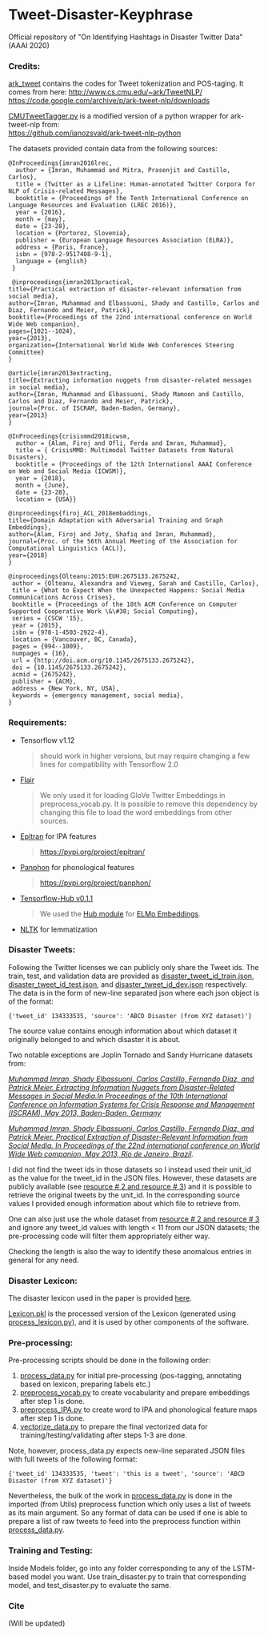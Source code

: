 # Tweet-Disaster-Keyphrase

Official repository of "On Identifying Hashtags in Disaster Twitter Data" (AAAI 2020)

### Credits:

[ark_tweet](https://github.com/JRC1995/Tweet-Disaster-Keyphrase/tree/master/ark_tweet) contains the codes for Tweet tokenization and POS-taging. It comes from here: 
http://www.cs.cmu.edu/~ark/TweetNLP/
https://code.google.com/archive/p/ark-tweet-nlp/downloads

[CMUTweetTagger.py](https://github.com/JRC1995/Tweet-Disaster-Keyphrase/blob/master/ark_tweet/CMUTweetTagger.py) is a modified version of a python wrapper for ark-tweet-nlp from:  
https://github.com/ianozsvald/ark-tweet-nlp-python

The datasets provided contain data from the following sources:

```
@InProceedings{imran2016lrec,
  author = {Imran, Muhammad and Mitra, Prasenjit and Castillo, Carlos},
  title = {Twitter as a Lifeline: Human-annotated Twitter Corpora for NLP of Crisis-related Messages},
  booktitle = {Proceedings of the Tenth International Conference on Language Resources and Evaluation (LREC 2016)},
  year = {2016},
  month = {may},
  date = {23-28},
  location = {Portoroz, Slovenia},
  publisher = {European Language Resources Association (ELRA)},
  address = {Paris, France},
  isbn = {978-2-9517408-9-1},
  language = {english}
 }
```
```
 @inproceedings{imran2013practical,
title={Practical extraction of disaster-relevant information from social media},
author={Imran, Muhammad and Elbassuoni, Shady and Castillo, Carlos and Diaz, Fernando and Meier, Patrick},
booktitle={Proceedings of the 22nd international conference on World Wide Web companion},
pages={1021--1024},
year={2013},
organization={International World Wide Web Conferences Steering Committee}
}
```
```
@article{imran2013extracting,
title={Extracting information nuggets from disaster-related messages in social media},
author={Imran, Muhammad and Elbassuoni, Shady Mamoon and Castillo, Carlos and Diaz, Fernando and Meier, Patrick},
journal={Proc. of ISCRAM, Baden-Baden, Germany},
year={2013}
}
```
```
@InProceedings{crisismmd2018icwsm,
  author = {Alam, Firoj and Ofli, Ferda and Imran, Muhammad},
  title = { CrisisMMD: Multimodal Twitter Datasets from Natural Disasters},
  booktitle = {Proceedings of the 12th International AAAI Conference on Web and Social Media (ICWSM)},
  year = {2018},
  month = {June},
  date = {23-28},
  location = {USA}}
```
```
@inproceedings{firoj_ACL_2018embaddings,
title={Domain Adaptation with Adversarial Training and Graph Embeddings},
author={Alam, Firoj and Joty, Shafiq and Imran, Muhammad},
journal={Proc. of the 56th Annual Meeting of the Association for Computational Linguistics (ACL)},
year={2018}
}
```
```
@inproceedings{Olteanu:2015:EUH:2675133.2675242,
 author = {Olteanu, Alexandra and Vieweg, Sarah and Castillo, Carlos},
 title = {What to Expect When the Unexpected Happens: Social Media Communications Across Crises},
 booktitle = {Proceedings of the 18th ACM Conference on Computer Supported Cooperative Work \&\#38; Social Computing},
 series = {CSCW '15},
 year = {2015},
 isbn = {978-1-4503-2922-4},
 location = {Vancouver, BC, Canada},
 pages = {994--1009},
 numpages = {16},
 url = {http://doi.acm.org/10.1145/2675133.2675242},
 doi = {10.1145/2675133.2675242},
 acmid = {2675242},
 publisher = {ACM},
 address = {New York, NY, USA},
 keywords = {emergency management, social media},
} 
```


### Requirements:

* Tensorflow v1.12 
  >should work in higher versions, but may require changing a few lines for compatibility with Tensorflow 2.0
* [Flair](https://github.com/zalandoresearch/flair) 
  >We only used it for loading GloVe Twitter Embeddings in preprocess_vocab.py. It is possible to remove this dependency by changing this file to load the word embeddings from other sources.
* [Epitran](https://github.com/dmort27/epitran) for IPA features
  >https://pypi.org/project/epitran/
* [Panphon](https://github.com/dmort27/panphon)  for phonological features
  >https://pypi.org/project/panphon/
* [Tensorflow-Hub v0.1.1](https://www.tensorflow.org/hub/)
  >We used the [Hub module](https://tfhub.dev/google/elmo/2) for [ELMo Embeddings](https://allennlp.org/elmo).
* [NLTK](https://www.nltk.org/) for lemmatization
 
### Disaster Tweets:

Following the Twitter licenses we can publicly only share the Tweet ids. The train, test, and validation data are provided as [disaster_tweet_id_train.json](https://github.com/JRC1995/Tweet-Disaster-Keyphrase/blob/master/Data/disaster_tweet_id_train.json), [disaster_tweet_id_test.json](https://github.com/JRC1995/Tweet-Disaster-Keyphrase/blob/master/Data/disaster_tweet_id_test.json), and [disaster_tweet_id_dev.json](https://github.com/JRC1995/Tweet-Disaster-Keyphrase/blob/master/Data/disaster_tweet_id_dev.json) respectively. The data is in the form of new-line separated json where each json object is of the format:

```{'tweet_id' 134333535, 'source': 'ABCD Disaster (from XYZ dataset)'}```

The source value contains enough information about which dataset it originally belonged to and which disaster it is about.  
  
Two notable exceptions are Joplin Tornado and Sandy Hurricane datasets from:  

*[Muhammad Imran, Shady Elbassuoni, Carlos Castillo, Fernando Diaz, and Patrick Meier. Extracting Information Nuggets from Disaster-Related Messages in Social Media.In Proceedings of the 10th International Conference on Information Systems for Crisis Response and Management (ISCRAM), May 2013, Baden-Baden, Germany](https://mimran.me/papers/imran_shady_carlos_fernando_patrick_iscram2013.pdf)*  

*[Muhammad Imran, Shady Elbassuoni, Carlos Castillo, Fernando Diaz, and Patrick Meier. Practical Extraction of Disaster-Relevant Information from Social Media. In Proceedings of the 22nd international conference on World Wide Web companion, May 2013, Rio de Janeiro, Brazil](https://mimran.me/papers/imran_shady_carlos_fernando_patrick_practical_2013.pdf)*. 

I did not find the tweet ids in those datasets so I instead used their unit_id as the value for the tweet_id in the JSON files. However, these datasets are publicly available (see [resource # 2 and resource # 3](https://crisisnlp.qcri.org/)) and it is possible to retrieve the original tweets by the unit_id. In the corresponding source values I provided enough information about which file to retrieve from. 

One can also just use the whole dataset from [resource # 2 and resource # 3](https://crisisnlp.qcri.org/) and ignore any tweet_id values with length < 11 from our JSON datasets; the pre-processing code will filter them appropriately either way.

Checking the length is also the way to identify these anomalous entries in general for any need. 

### Disaster Lexicon:

The disaster lexicon used in the paper is provided [here](https://github.com/JRC1995/Tweet-Disaster-Keyphrase/blob/master/Data/Lexicons/Lexicon.txt).

[Lexicon.pkl](https://github.com/JRC1995/Tweet-Disaster-Keyphrase/blob/master/Data/Lexicons/Lexicon.pkl) is the processed version of the Lexicon (generated using [process_lexicon.py](https://github.com/JRC1995/Tweet-Disaster-Keyphrase/blob/master/Data/Lexicons/process_lexicon.py)), and it is used by other components of the software. 

### Pre-processing:

Pre-processing scripts should be done in the following order:

1. [process_data.py](https://github.com/JRC1995/Tweet-Disaster-Keyphrase/blob/master/process_data.py) for initial pre-processing (pos-tagging, annotating based on lexicon, preparing labels etc.)
2. [preprocess_vocab.py](https://github.com/JRC1995/Tweet-Disaster-Keyphrase/blob/master/preprocess_vocab.py) to create vocabularity and prepare embeddings after step 1 is done.
3. [preprocess_IPA.py](https://github.com/JRC1995/Tweet-Disaster-Keyphrase/blob/master/preprocess_IPA.py) to create word to IPA and phonological feature maps after step 1 is done.
4. [vectorize_data.py](https://github.com/JRC1995/Tweet-Disaster-Keyphrase/blob/master/vectorize_data.py) to prepare the final vectorized data for training/testing/validating after steps 1-3 are done. 

Note, however, process_data.py expects new-line separated JSON files with full tweets of the following format:

```{'tweet_id' 134333535, 'tweet': 'this is a tweet', 'source': 'ABCD Disaster (from XYZ dataset)'}```

Nevertheless, the bulk of the work in [process_data.py](https://github.com/JRC1995/Tweet-Disaster-Keyphrase/blob/master/process_data.py) is done in the imported (from Utils) preprocess function which only uses a list of tweets as its main argument. So any format of data can be used if one is able to prepare a list of raw tweets to feed into the preprocess function within [process_data.py](https://github.com/JRC1995/Tweet-Disaster-Keyphrase/blob/master/process_data.py).

### Training and Testing:

Inside Models folder, go into any folder corresponding to any of the LSTM-based model you want. Use train_disaster.py to train that corresponding model, and test_disaster.py to evaluate the same. 


### Cite

(Will be updated)

